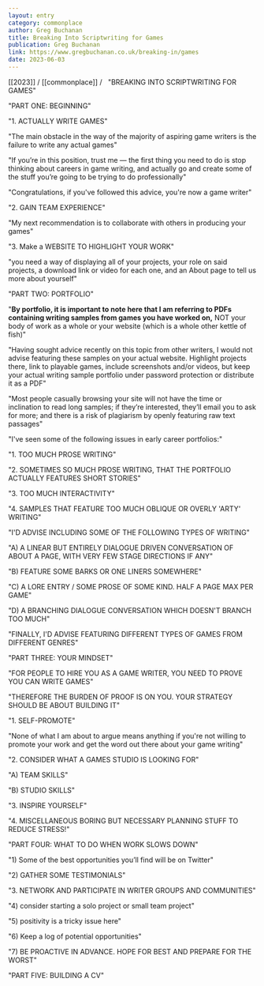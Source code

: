 ```yaml
---
layout: entry
category: commonplace
author: Greg Buchanan
title: Breaking Into Scriptwriting for Games
publication: Greg Buchanan
link: https://www.gregbuchanan.co.uk/breaking-in/games
date: 2023-06-03
---
```


[[2023]] / [[commonplace]] / 
 
"BREAKING INTO SCRIPTWRITING FOR GAMES"

"PART ONE: BEGINNING"

"1. ACTUALLY WRITE GAMES"

"The main obstacle in the way of the majority of aspiring game writers is the failure to write any actual games"

"If you’re in this position, trust me — the first thing you need to do is stop thinking about careers in game writing, and actually go and create some of the stuff you’re going to be trying to do professionally"

"Congratulations, if you've followed this advice, you're now a game writer"

"2. GAIN TEAM EXPERIENCE"

"My next recommendation is to collaborate with others in producing your games"

"3. Make a WEBSITE TO HIGHLIGHT YOUR WORK"

"you need a way of displaying all of your projects, your role on said projects, a download link or video for each one, and an About page to tell us more about yourself"

"PART TWO: PORTFOLIO"

"**By portfolio, it is important to note here that I am referring to PDFs containing writing samples from games you have worked on,** NOT your body of work as a whole or your website (which is a whole other kettle of fish)"

"Having sought advice recently on this topic from other writers, I would not advise featuring these samples on your actual website. Highlight projects there, link to playable games, include screenshots and/or videos, but keep your actual writing sample portfolio under password protection or distribute it as a PDF"

"Most people casually browsing your site will not have the time or inclination to read long samples; if they’re interested, they’ll email you to ask for more; and there is a risk of plagiarism by openly featuring raw text passages"

"I've seen some of the following issues in early career portfolios:"

"1. TOO MUCH PROSE WRITING"

"2. SOMETIMES SO MUCH PROSE WRITING, THAT THE PORTFOLIO ACTUALLY FEATURES SHORT STORIES"

"3. TOO MUCH INTERACTIVITY"

"4. SAMPLES THAT FEATURE TOO MUCH OBLIQUE OR OVERLY 'ARTY' WRITING"

"I'D ADVISE INCLUDING SOME OF THE FOLLOWING TYPES OF WRITING"

"A) A LINEAR BUT ENTIRELY DIALOGUE DRIVEN CONVERSATION OF ABOUT A PAGE, WITH VERY FEW STAGE DIRECTIONS IF ANY"

"B) FEATURE SOME BARKS OR ONE LINERS SOMEWHERE"

"C) A LORE ENTRY / SOME PROSE OF SOME KIND. HALF A PAGE MAX PER GAME"

"D) A BRANCHING DIALOGUE CONVERSATION WHICH DOESN'T BRANCH TOO MUCH"

"FINALLY, I'D ADVISE FEATURING DIFFERENT TYPES OF GAMES FROM DIFFERENT GENRES"

"PART THREE: YOUR MINDSET"

"FOR PEOPLE TO HIRE YOU AS A GAME WRITER, YOU NEED TO PROVE YOU CAN WRITE GAMES"

"THEREFORE THE BURDEN OF PROOF IS ON YOU. YOUR STRATEGY SHOULD BE ABOUT BUILDING IT"

"1. SELF-PROMOTE"

"None of what I am about to argue means anything if you're not willing to promote your work and get the word out there about your game writing"

"2. CONSIDER WHAT A GAMES STUDIO IS LOOKING FOR"

"A) TEAM SKILLS"

"B) STUDIO SKILLS"

"3. INSPIRE YOURSELF"

"4. MISCELLANEOUS BORING BUT NECESSARY PLANNING STUFF TO REDUCE STRESS!"

"PART FOUR: WHAT TO DO WHEN WORK SLOWS DOWN"

"1) Some of the best opportunities you’ll find will be on Twitter"

"2) GATHER SOME TESTIMONIALS"

"3. NETWORK AND PARTICIPATE IN WRITER GROUPS AND COMMUNITIES"

"4) consider starting a solo project or small team project"

"5) positivity is a tricky issue here"

"6) Keep a log of potential opportunities"

"7) BE PROACTIVE IN ADVANCE. HOPE FOR BEST AND PREPARE FOR THE WORST"

"PART FIVE: BUILDING A CV"
